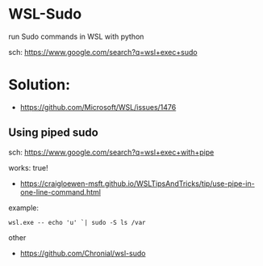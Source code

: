 # WSL-Sudo
run Sudo commands in WSL with python

sch: https://www.google.com/search?q=wsl+exec+sudo

# Solution:
- https://github.com/Microsoft/WSL/issues/1476

## Using piped sudo
sch: https://www.google.com/search?q=wsl+exec+with+pipe

works: true!
- https://craigloewen-msft.github.io/WSLTipsAndTricks/tip/use-pipe-in-one-line-command.html

example:
```
wsl.exe -- echo 'u' `| sudo -S ls /var
```

other
- https://github.com/Chronial/wsl-sudo
